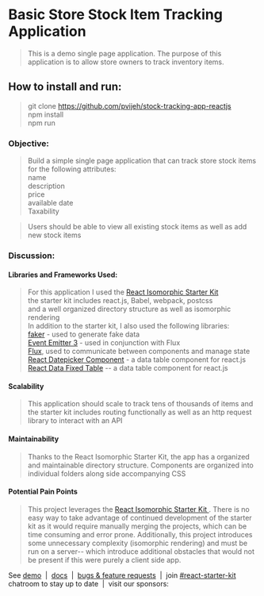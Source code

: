 # Basic Store Stock Item Tracking Application 

>This is a demo single page application.  The purpose of this application is to allow store owners to track inventory items.  

## How to install and run: 

> git clone https://github.com/pvijeh/stock-tracking-app-reactjs  
> npm install   
> npm run   


### Objective:  

> Build a simple single page application that can track store stock items for the following attributes:  
> name  
> description  
> price  
> available date  
> Taxability   

> Users should be able to view all existing stock items as well as add new stock items 

### Discussion:

#### Libraries and Frameworks Used: 

> For this application I used the [React Isomorphic Starter Kit ](https://github.com/kriasoft/react-starter-kit)  
> the starter kit includes react.js, Babel, webpack, postcss  
>and a well organized directory structure as well as isomorphic rendering  
> In addition to the starter kit, I also used the following libraries:  
> [faker](https://github.com/marak/Faker.js/) - used to generate fake data  
> [Event Emitter 3](https://github.com/primus/eventemitter3) - used in conjunction with Flux  
> [Flux](https://github.com/facebook/flux),  used to communicate  between components and manage state   
> [React Datepicker Component](https://www.npmjs.com/package/react-datepicker) - a data table component for react.js  
> [React Data Fixed Table](https://facebook.github.io/fixed-data-table/) -- a data table component for react.js  

#### Scalability 

> This application should scale to track tens of thousands of items and the starter kit includes 
> routing functionally as well as an http request library to interact with an API 

#### Maintainability 
> Thanks to the React Isomorphic Starter Kit, the app has a organized and maintainable directory structure.   Components are organized into individual folders along side accompanying CSS   

#### Potential Pain Points
> This project leverages the  [React Isomorphic Starter Kit ](https://github.com/kriasoft/react-starter-kit).  There is no easy way to take advantage of continued development of the starter kit as it would require manually merging the projects, which can be time consuming and error prone.  Additionally,  this project introduces some unnecessary complexity (isomorphic rendering) and must be run on a server-- which introduce additional obstacles that would not be present if this were purely a client side app.  

See [demo](http://demo.reactstarterkit.com) &nbsp;|&nbsp;
[docs](https://github.com/kriasoft/react-starter-kit/tree/master/docs) &nbsp;|&nbsp;
[bugs & feature requests](https://waffle.io/kriasoft/react-starter-kit) &nbsp;|&nbsp;
join [#react-starter-kit](https://gitter.im/kriasoft/react-starter-kit) chatroom to stay up to date &nbsp;|&nbsp;
visit our sponsors:

